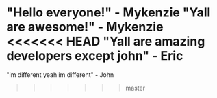 "Hello everyone!" - Mykenzie
"Yall are awesome!" - Mykenzie
<<<<<<< HEAD
"Yall are amazing developers except john" - Eric
=======
"im different yeah im different" - John
>>>>>>> master
